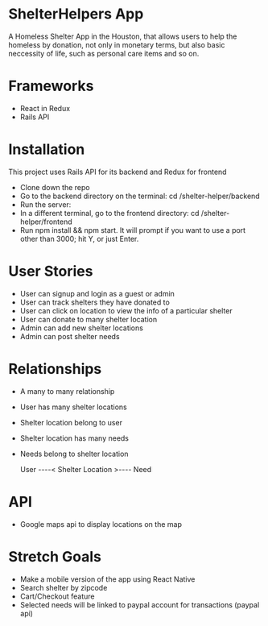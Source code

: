 # ShelterHelpers App

A Homeless Shelter App in the Houston, that allows users to help the homeless by donation, not only in monetary terms, but also basic neccessity of life, such as personal care items and so on.

# Frameworks

- React in Redux 
- Rails API

# Installation

This project uses Rails API for its backend and Redux for frontend

- Clone down the repo
- Go to the backend directory on the terminal: cd <DIRECTORY OF CHOICE>/shelter-helper/backend
- Run the server: <rails s>
- In a different terminal, go to the frontend directory: cd <DIRECTORY OF CHOICE>/shelter-helper/frontend
- Run npm install && npm start. It will prompt if you want to use a port other than 3000; hit Y, or just Enter.

# User Stories

- User can signup and login as a guest or admin
- User can track shelters they have donated to
- User can click on location to view the info of a particular shelter
- User can donate to many shelter location
- Admin can add new shelter locations
- Admin can post shelter needs

# Relationships

- A many to many relationship
- User has many shelter locations
- Shelter location belong to user
- Shelter location has many needs
- Needs belong to shelter location

  User ----< Shelter Location >---- Need
  
# API

- Google maps api to display locations on the map

# Stretch Goals

- Make a mobile version of the app using React Native
- Search shelter by zipcode
- Cart/Checkout feature
- Selected needs will be linked to paypal account for transactions (paypal api)

